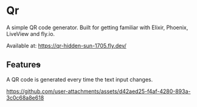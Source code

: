 # Qr

A simple QR code generator. Built for getting familiar with Elixir, Phoenix, LiveView and fly.io.

Available at: https://qr-hidden-sun-1705.fly.dev/

## Feature~~s~~

A QR code is generated every time the text input changes.

https://github.com/user-attachments/assets/d42aed25-f4af-4280-893a-3c0c68a8e618

